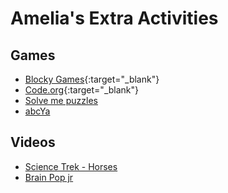 # Amelia's Extra Activities


## Games
  - [Blocky Games](https://blockly.games/){:target="_blank"}
  - [Code.org](https://studio.code.org/sections/TCRHJH){:target="_blank"}
  - [Solve me puzzles](https://solveme.edc.org/)
  - [abcYa](https://www.abcya.com/grades/1)
  
  
  ## Videos
  - [Science Trek - Horses](https://www.pbs.org/video/science-trek-horses/)
  - [Brain Pop jr](https://jr.brainpop.com/)
